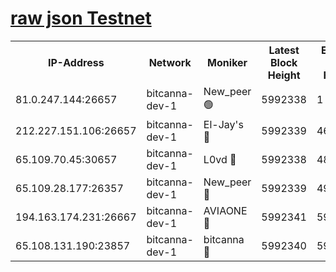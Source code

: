 [raw json Testnet](https://rpc-check.bcat.stavr.tech/bcat/rpc-bcat-result.json)
=


<table><tr><th>IP-Address</th><th>Network</th><th>Moniker</th><th>Latest Block Height</th><th>Earliest Block Height</th><th>Catching Up</th><th>Tx Index</th><th>Voting Power</th><th>Scan Time</th></tr><tr><td>81.0.247.144:26657</td><td>bitcanna-dev-1</td><td>New_peer 🟢</td><td>5992338</td><td>1</td><td>False</td><td>on</td><td>0</td><td>2024-01-15T18:30:57.996217773UTC</td></tr><tr><td>212.227.151.106:26657</td><td>bitcanna-dev-1</td><td>El-Jay's 🔴</td><td>5992339</td><td>4670391</td><td>False</td><td>on</td><td>2218164</td><td>2024-01-15T18:31:04.800053575UTC</td></tr><tr><td>65.109.70.45:30657</td><td>bitcanna-dev-1</td><td>L0vd 🔴</td><td>5992338</td><td>4828155</td><td>False</td><td>on</td><td>7920</td><td>2024-01-15T18:30:58.351051397UTC</td></tr><tr><td>65.109.28.177:26357</td><td>bitcanna-dev-1</td><td>New_peer 🔴</td><td>5992339</td><td>4952911</td><td>False</td><td>on</td><td>2237067</td><td>2024-01-15T18:31:05.229348032UTC</td></tr><tr><td>194.163.174.231:26667</td><td>bitcanna-dev-1</td><td>AVIAONE 🔴</td><td>5992341</td><td>5980001</td><td>False</td><td>on</td><td>1949865</td><td>2024-01-15T18:31:12.057914816UTC</td></tr><tr><td>65.108.131.190:23857</td><td>bitcanna-dev-1</td><td>bitcanna 🔴</td><td>5992340</td><td>5988340</td><td>False</td><td>off</td><td>82368</td><td>2024-01-15T18:31:05.628869211UTC</td></tr></table>